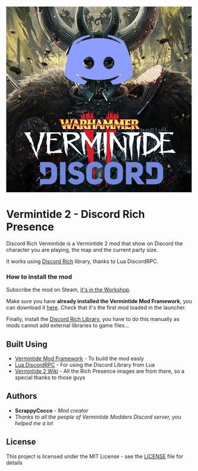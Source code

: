 ![vermintide discord mod logo](item_preview.png)

# Vermintide 2 - Discord Rich Presence
Discord Rich Vermintide is a Vermintide 2 mod that show on Discord the character you are playing, the map and the current party size.

It works using [Discord Rich](https://discordapp.com/rich-presence) library, thanks to Lua DiscordRPC.

### How to install the mod

Subscribe the mod on Steam, [it's in the Workshop](https://steamcommunity.com/sharedfiles/filedetails/?id=1406004015).

Make sure you have **already installed the Vermintide Mod Framework**, you can download it [here](https://steamcommunity.com/sharedfiles/filedetails/?id=1369573612). Check that it's the first mod loaded in the launcher.

Finally, install the [Discord Rich Library](https://github.com/ScrappyCocco/Vermintide-2---Discord-Rich-Presence/releases), you have to do this manually as mods cannot add external libraries to game files...

## Built Using

* [Vermintide Mod Framework](https://github.com/Vermintide-Mod-Framework) - To build the mod easly
* [Lua DiscordRPC](https://github.com/pfirsich/lua-discordRPC) - For using the Discord Library from Lua
* [Vermintide 2 Wiki](https://vermintide2.gamepedia.com/Vermintide_2_Wiki) - All the Rich Presence images are from there, so a special thanks to those guys

## Authors

* **ScrappyCocco** - *Mod creator*
* _Thanks to all the people of Vermintide Modders Discord server, you helped me a lot_

## License

This project is licensed under the MIT License - see the [LICENSE](LICENSE) file for details
